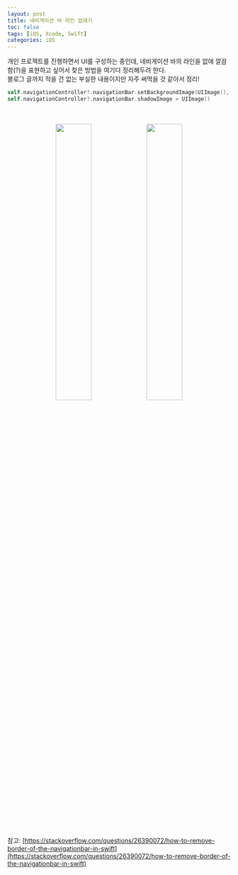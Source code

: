 ```yaml
---
layout: post
title: 네비게이션 바 라인 없애기
toc: false
tags: [iOS, Xcode, Swift]
categories: iOS
---
```


개인 프로젝트를 진행하면서 UI를 구성하는 중인데, 네비게이션 바의 라인을 없애 깔끔함(?)을 표현하고 싶어서 찾은 방법을 여기다 정리해두려 한다.<br>
블로그 글까지 적을 건 없는 부실한 내용이지만 자주 써먹을 것 같아서 정리!

```swift
self.navigationController?.navigationBar.setBackgroundImage(UIImage(), for: UIBarMetrics.default)
self.navigationController?.navigationBar.shadowImage = UIImage()
```
<br>
<br>
<div style="text-align: center;">
	<img src="{{ site.baseurl }}/images/20210209/before.png" width="40%">
	<img src="{{ site.baseurl }}/images/20210209/after.png" width="40%">
</div>
<br>
<br>

참고: [https://stackoverflow.com/questions/26390072/how-to-remove-border-of-the-navigationbar-in-swift](https://stackoverflow.com/questions/26390072/how-to-remove-border-of-the-navigationbar-in-swift)